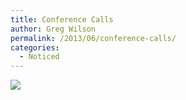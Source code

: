 ```yaml
---
title: Conference Calls
author: Greg Wilson
permalink: /2013/06/conference-calls/
categories:
  - Noticed
---
```

![][1]

 [1]: https://pbs.twimg.com/media/BMErfRWCMAAEG9J.jpg
